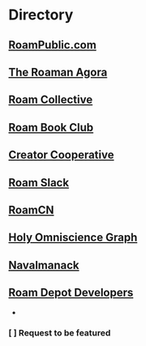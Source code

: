 # Directory
## [RoamPublic.com](https://www.roampublic.com/all-texts/)
## [The Roaman Agora](https://roamresearch.com/#/app/The-Roaman-Agora/page/wujSyfjAu)
## [Roam Collective](https://roamresearch.com/#/app/Roam-Collective/page/MorTyZR-2)
## [Roam Book Club](<./Roam Book Club.md>)
## [Creator Cooperative ](https://roamresearch.com/#/app/Creator-Cooperative)
## [Roam Slack](https://roamresearch.com/#/app/roam-slack)
## [RoamCN](https://roamresearch.com/#/app/RoamCN)
## [Holy Omniscience Graph](https://roamresearch.com/#/app/holy-omniscience/page/c3Z8Q3cb_)
## [Navalmanack](https://roamresearch.com/#/app/Navalmanack)
## [Roam Depot Developers](https://roamresearch.com/#/app/roam-depot-developers)
- 
### [ ] Request to be featured
